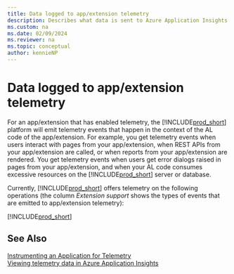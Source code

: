 ```yaml
---
title: Data logged to app/extension telemetry 
description: Describes what data is sent to Azure Application Insights for app/extensions. 
ms.custom: na
ms.date: 02/09/2024
ms.reviewer: na
ms.topic: conceptual
author: kennieNP
---
```


# Data logged to app/extension telemetry 

For an app/extension that has enabled telemetry, the [!INCLUDE[prod_short](../developer/includes/prod_short.md)] platform will emit telemetry events that happen in the context of the AL code of the  app/extension. For example, you get telemetry events when users interact with pages from your app/extension, when REST APIs from your app/extension are called, or when reports from your app/extension are rendered. You get telemetry events when users get error dialogs raised in pages from your app/extension, and when your AL code consumes excessive resources on the [!INCLUDE[prod_short](../developer/includes/prod_short.md)] server or database.

Currently, [!INCLUDE[prod_short](../developer/includes/prod_short.md)] offers telemetry on the following operations (the column _Extension support_ shows the types of events that are emitted to app/extension telemetry):  

[!INCLUDE[prod_short](../includes/include-telemetry-by-area.md)]


## See Also  

[Instrumenting an Application for Telemetry](devenv-instrument-application-for-telemetry.md)  
[Viewing telemetry data in Azure Application Insights](../administration/telemetry-overview.md)  
